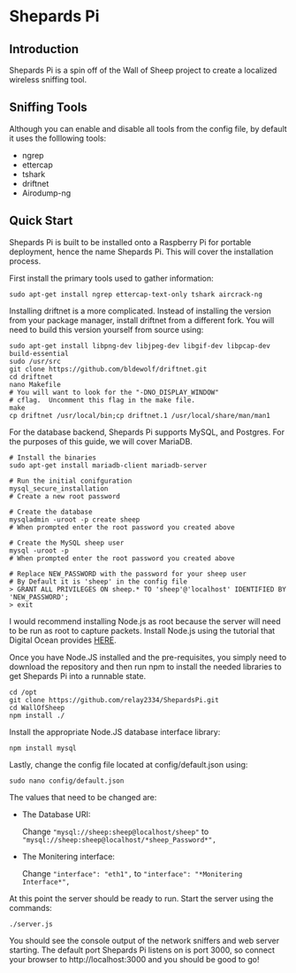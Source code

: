 # Shepards Pi

## Introduction

Shepards Pi is a spin off of the Wall of Sheep project to create a localized wireless sniffing tool.

## Sniffing Tools

Although you can enable and disable all tools from the config file, by default it uses the folllowing tools:

* ngrep
* ettercap 
* tshark
* driftnet
* Airodump-ng

## Quick Start

Shepards Pi is built to be installed onto a Raspberry Pi for portable deployment, hence the name Shepards Pi. This will cover the installation process.

First install the primary tools used to gather information:

````
sudo apt-get install ngrep ettercap-text-only tshark aircrack-ng
````
Installing driftnet is a more complicated. Instead of installing the version from your package manager, install driftnet from a different fork. You will need to build this version yourself from source using:

````
sudo apt-get install libpng-dev libjpeg-dev libgif-dev libpcap-dev build-essential
sudo /usr/src 
git clone https://github.com/bldewolf/driftnet.git 
cd driftnet 
nano Makefile 
# You will want to look for the "-DNO_DISPLAY_WINDOW"
# cflag.  Uncomment this flag in the make file.
make 
cp driftnet /usr/local/bin;cp driftnet.1 /usr/local/share/man/man1
````


For the database backend, Shepards Pi supports MySQL, and Postgres.  For the purposes of this guide, we will cover MariaDB.

````
# Install the binaries
sudo apt-get install mariadb-client mariadb-server

# Run the initial conifguration 
mysql_secure_installation
# Create a new root password

# Create the database 
mysqladmin -uroot -p create sheep 
# When prompted enter the root password you created above

# Create the MySQL sheep user 
mysql -uroot -p
# When prompted enter the root password you created above

# Replace NEW_PASSWORD with the password for your sheep user
# By Default it is 'sheep' in the config file
> GRANT ALL PRIVILEGES ON sheep.* TO 'sheep'@'localhost' IDENTIFIED BY 'NEW_PASSWORD';
> exit 
````

I would recommend installing Node.js as root because the server will need to be run as root to capture packets. Install Node.js using the tutorial that Digital Ocean provides [HERE](https://www.digitalocean.com/community/tutorials/how-to-install-node-js-on-an-ubuntu-14-04-server#how-to-install-using-nvm).

Once you have Node.JS installed and the pre-requisites, you simply need to download the repository and then run npm to install the needed libraries to get Shepards Pi into a runnable state.

````
cd /opt 
git clone https://github.com/relay2334/ShepardsPi.git
cd WallOfSheep 
npm install ./
````

Install the appropriate Node.JS database interface library: 

````
npm install mysql 
````

Lastly, change the config file located at config/default.json using:
````
sudo nano config/default.json
````
The values that need to be changed are:

* The Database URI: 

     Change ````"mysql://sheep:sheep@localhost/sheep"```` to ````"mysql://sheep:sheep@localhost/*sheep_Password*",````

* The Monitering interface:

    Change ````"interface": "eth1",```` to ````"interface": "*Monitering Interface*",````


At this point the server should be ready to run. Start the server using the commands:
````
./server.js 
````

You should see the console output of the network sniffers and web server starting. The default port Shepards Pi listens on is port 3000, so connect your browser to http://localhost:3000 and you should be good to go!
